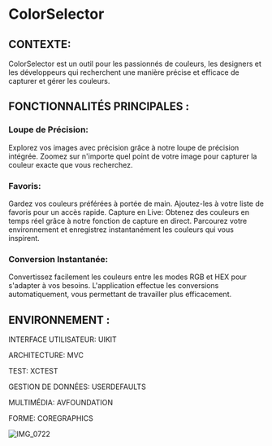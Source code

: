 # ColorSelector

## CONTEXTE:
ColorSelector est un outil pour les passionnés de couleurs, les designers et les
développeurs qui recherchent une manière précise et efficace de capturer et gérer les
couleurs.

## FONCTIONNALITÉS PRINCIPALES :

### Loupe de Précision: 
Explorez vos images avec précision grâce à notre loupe de
précision intégrée. Zoomez sur n'importe quel point de votre image pour capturer la
couleur exacte que vous recherchez.

### Favoris: 
Gardez vos couleurs préférées à portée de main. Ajoutez-les à votre liste de
favoris pour un accès rapide.
Capture en Live: Obtenez des couleurs en temps réel grâce à notre fonction de capture
en direct. Parcourez votre environnement et enregistrez instantanément les couleurs qui
vous inspirent.

### Conversion Instantanée:
Convertissez facilement les couleurs entre les modes RGB et
HEX pour s'adapter à vos besoins. L'application effectue les conversions
automatiquement, vous permettant de travailler plus efficacement.

## ENVIRONNEMENT :

INTERFACE UTILISATEUR: UIKIT

ARCHITECTURE: MVC

TEST: XCTEST

GESTION DE DONNÉES: USERDEFAULTS

MULTIMÉDIA: AVFOUNDATION

FORME: COREGRAPHICS

![IMG_0722](https://github.com/WassimZerouta/ColorSelector/assets/96631972/7ddd2937-6ce7-4911-9bc1-e2b60ba99760)
